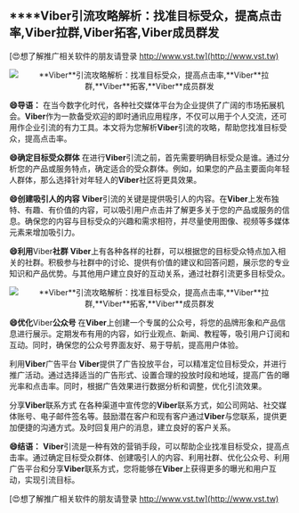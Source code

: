 ## ****Viber**引流攻略解析：找准目标受众，提高点击率,**Viber**拉群,**Viber**拓客,**Viber**成员群发**

[😍想了解推广相关软件的朋友请登录 http://www.vst.tw](http://www.vst.tw)

 <center><img src="https://vst.tw/MP4/tuiguang/png/6.png" alt="**Viber**引流攻略解析：找准目标受众，提高点击率,**Viber**拉群,**Viber**拓客,**Viber**成员群发"></center>

**😄导语：**
在当今数字化时代，各种社交媒体平台为企业提供了广阔的市场拓展机会。**Viber**作为一款备受欢迎的即时通讯应用程序，不仅可以用于个人交流，还可用作企业引流的有力工具。本文将为您解析**Viber**引流的攻略，帮助您找准目标受众，提高点击率。

**😄确定目标受众群体**
在进行**Viber**引流之前，首先需要明确目标受众是谁。通过分析您的产品或服务特点，确定适合的受众群体。例如，如果您的产品主要面向年轻人群体，那么选择针对年轻人的**Viber**社区将更具效果。

**😄创建吸引人的内容**
**Viber**引流的关键是提供吸引人的内容。在**Viber**上发布独特、有趣、有价值的内容，可以吸引用户点击并了解更多关于您的产品或服务的信息。确保您的内容与目标受众的兴趣和需求相符，并尽量使用图像、视频等多媒体元素来增加吸引力。

**😄利用**Viber**社群**
**Viber**上有各种各样的社群，可以根据您的目标受众特点加入相关的社群。积极参与社群中的讨论、提供有价值的建议和回答问题，展示您的专业知识和产品优势。与其他用户建立良好的互动关系，通过社群引流更多目标受众。

 <center><img src="https://vst.tw/MP4/tuiguang/png/5.png" alt="**Viber**引流攻略解析：找准目标受众，提高点击率,**Viber**拉群,**Viber**拓客,**Viber**成员群发"></center>

**😄优化**Viber**公众号**
在**Viber**上创建一个专属的公众号，将您的品牌形象和产品信息进行展示。定期发布有用的内容，如行业观点、新闻、教程等，吸引用户订阅和互动。同时，确保您的公众号界面友好、易于导航，提高用户体验。

利用**Viber**广告平台
**Viber**提供了广告投放平台，可以精准定位目标受众，并进行推广活动。通过选择适当的广告形式、设置合理的投放时段和地域，提高广告的曝光率和点击率。同时，根据广告效果进行数据分析和调整，优化引流效果。

分享**Viber**联系方式
在各种渠道中宣传您的**Viber**联系方式，如公司网站、社交媒体账号、电子邮件签名等。鼓励潜在客户和现有客户通过**Viber**与您联系，提供更加便捷的沟通方式。及时回复用户的消息，建立良好的客户关系。

**😄结语：**
**Viber**引流是一种有效的营销手段，可以帮助企业找准目标受众，提高点击率。通过确定目标受众群体、创建吸引人的内容、利用社群、优化公众号、利用广告平台和分享**Viber**联系方式，您将能够在**Viber**上获得更多的曝光和用户互动，实现引流目标。

[😍想了解推广相关软件的朋友请登录 http://www.vst.tw](http://www.vst.tw)



